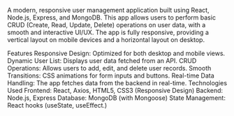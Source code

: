 A modern, responsive user management application built using React, Node.js, Express, and MongoDB. This app allows users to perform basic CRUD (Create, Read, Update, Delete) operations on user data, with a smooth and interactive UI/UX. The app is fully responsive, providing a vertical layout on mobile devices and a horizontal layout on desktop.

Features
Responsive Design: Optimized for both desktop and mobile views.
Dynamic User List: Displays user data fetched from an API.
CRUD Operations: Allows users to add, edit, and delete user records.
Smooth Transitions: CSS animations for form inputs and buttons.
Real-time Data Handling: The app fetches data from the backend in real-time.
Technologies Used
Frontend: React, Axios, HTML5, CSS3 (Responsive Design)
Backend: Node.js, Express
Database: MongoDB (with Mongoose)
State Management: React hooks (useState, useEffect.)
